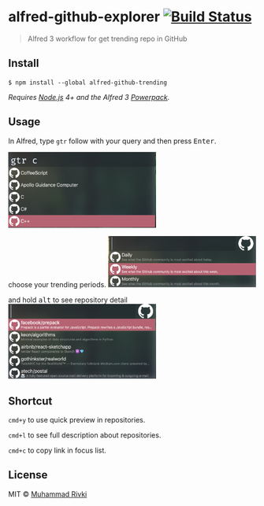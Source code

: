 # alfred-github-explorer [![Build Status](https://travis-ci.org/mikqi/alfred-github-trending.svg?branch=master)](https://travis-ci.org/mikqi/alfred-github-trending)

> Alfred 3 workflow for get trending repo in GitHub


## Install

```
$ npm install --global alfred-github-trending
```

*Requires [Node.js](https://nodejs.org) 4+ and the Alfred 3 [Powerpack](https://www.alfredapp.com/powerpack/).*

## Usage

In Alfred, type `gtr` follow with your query and then press <kbd>Enter</kbd>.

<img src="./media/media1.png" width="300"/>

choose your trending periods.
<img src="./media/media2.png" width="300"/>

and hold <kbd>alt</kbd> to see repository detail
<img src="./media/media3.png" width="300"/>

## Shortcut

`cmd+y` to use quick preview in repositories.

`cmd+l` to see full description about repositories.

`cmd+c` to copy link in focus list.

## License

MIT © [Muhammad Rivki](https://rivki.js.org)
